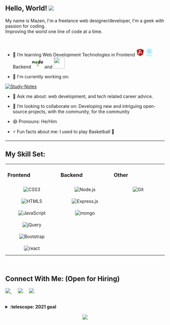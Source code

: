 ## Hello, World! <img src="https://media.giphy.com/media/hvRJCLFzcasrR4ia7z/giphy.gif" width="25px">

<p>
 
 My name is Mazen, I'm a freelance web designer/developer, I'm a geek with passion for coding.<br>
 Improving the world one line of code at a time.

<br>

- 🌱 I’m learning Web Development Technologies in Frontend <img src="https://raw.githubusercontent.com/devicons/devicon/master/icons/angularjs/angularjs-original.svg" alt="angular-js" width="25" height="25" />  <img src="https://raw.githubusercontent.com/devicons/devicon/master/icons/react/react-original-wordmark.svg" alt="react" width="25" height="25" /> Backend <img src="https://raw.githubusercontent.com/devicons/devicon/master/icons/nodejs/nodejs-original-wordmark.svg" alt="nodejs" width="35" height="35" /> and <img src="https://mk0everlive3exbo7x1p.kinstacdn.com/wp-content/uploads/2019/02/MongoDB-Icon.png" width="35" height="35">

- 📌 I'm currently working on:

 [![Study-Notes](https://github-readme-stats.vercel.app/api/pin/?username=mazenadel19&repo=Study-Notes)](https://github.com/mazenadel19/Study-Notes)


- 💬 Ask me about: web development, and tech related career advice.

- 👯  I’m looking to collaborate on: Developing new and intriguing open-source projects, with the community, for the community
   
 - 😄 Pronouns: He/Him

 - ⚡ Fun facts about me: I used to play Basketball 🏀   

</p>

<hr>
<h2 > My Skill Set: </h2>


<table ><tr><td valign="top" width="33%">

### Frontend  
<div align="center">  
 
<img style="margin: 10px" src="https://profilinator.rishav.dev/skills-assets/css3-original-wordmark.svg" alt="CSS3" height="50" />  
<img style="margin: 10px" src="https://profilinator.rishav.dev/skills-assets/html5-original-wordmark.svg" alt="HTML5" height="50" />  
<img style="margin: 10px" src="https://profilinator.rishav.dev/skills-assets/javascript-original.svg" alt="JavaScript" height="50" />  
<img style="margin: 10px" src="https://profilinator.rishav.dev/skills-assets/jquery.png" alt="jQuery" height="50" />  
<img style="margin: 10px" src="https://profilinator.rishav.dev/skills-assets/bootstrap-plain.svg" alt="Bootstrap" height="50" />  
<img style="margin: 10px" src="https://profilinator.rishav.dev/skills-assets/react-original-wordmark.svg" alt="react" height="50" />  
</div></td><td valign="top" width="33%">

### Backend  
<div align="center">  
<!-- <img style="margin: 10px" src="https://profilinator.rishav.dev/skills-assets/mongodb-original-wordmark.svg" alt="MongoDB" height="50" />   -->
<img style="margin: 10px" src="https://profilinator.rishav.dev/skills-assets/nodejs-original-wordmark.svg" alt="Node.js" height="50" />  
<img style="margin: 10px" src="https://profilinator.rishav.dev/skills-assets/express-original-wordmark.svg" alt="Express.js" height="50" />  
<img style="margin: 10px" src="https://profilinator.rishav.dev/skills-assets/mongodb-original-wordmark.svg" alt="mongo" height="50" />  
</div></td><td valign="top" width="33%">


### Other  
<div align="center">  
<img style="margin: 10px" src="https://profilinator.rishav.dev/skills-assets/git-scm-icon.svg" alt="Git" height="50" />  

</div></td></tr></table>  


<br/>  


<h2 > Connect With Me: (Open for Hiring)</h2>  
<p >
<a target="_blank" href="https://www.linkedin.com/in/mazenadel19/">
<img src="https://img.shields.io/badge/linkedin%20-%230077B5.svg?&style=for-the-badge&logo=linkedin&logoColor=white"/>
</a>&nbsp;&nbsp;&nbsp;&nbsp; <a href="mailto:mazenadel19@gmail.com?subject=Hello%20Ileri,%20From%20Github"><img src="https://img.shields.io/badge/gmail-%23D14836.svg?&style=for-the-badge&logo=gmail&logoColor=white" /></a>&nbsp;&nbsp;&nbsp;&nbsp; <a target="_blank" href="https://medium.com/@mazenadel19"><img src="https://img.shields.io/badge/Medium%20-%231572B6.svg?&style=for-the-badge&logo=medium&logoColor=white" /></a>&nbsp;&nbsp;&nbsp;
</p>

<br>

<details>
  <summary><b>:telescope: 2021 goal</b></summary>
  Get a fulltime job as a Fullstack Web Developer 
</details>

<p align="center">
  <img align="center" src="https://external-content.duckduckgo.com/iu/?u=https%3A%2F%2Fmedia.giphy.com%2Fmedia%2FdsKnRuALlWsZG%2Fgiphy.gif&f=1&nofb=1">
</p>

<!--
<details> 
<summary> <img src="https://github.githubassets.com/images/icons/emoji/unicode/1f4c8.png" width="15" height="15"> My Github stats: </summary>
<p>
  <img align="left" src="https://github-readme-stats.vercel.app/api?username=mazenadel19&show_icons=true&theme=radical&line_height=21&count_private=true&hide=issues,contribs,prs" alt="Mazen's github stats"/>
  <img align="right" src="https://github-readme-stats.vercel.app/api/top-langs/?username=mazenadel19&theme=radical&hide_langs_below=1&layout=compact" alt="Mazen's github stats"/>
  <br><br>
  <div clear="both"></div>  
  <br><br>
</p>
</details>
  <br><br><br><br>
-->



<!--<p align="center">
  <img align="center" src="https://komarev.com/ghpvc/?username=USERNAME&label=Views&color=blue&style=plastic" alt="mazenViewCount" />
</p>-->
